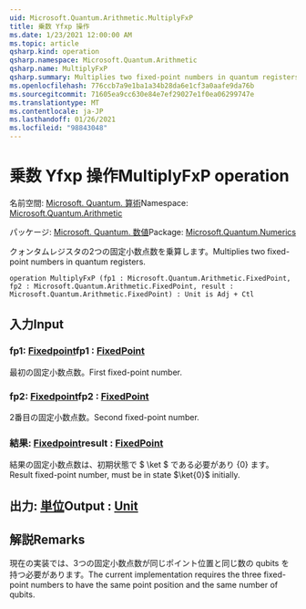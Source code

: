 ```yaml
---
uid: Microsoft.Quantum.Arithmetic.MultiplyFxP
title: 乗数 Yfxp 操作
ms.date: 1/23/2021 12:00:00 AM
ms.topic: article
qsharp.kind: operation
qsharp.namespace: Microsoft.Quantum.Arithmetic
qsharp.name: MultiplyFxP
qsharp.summary: Multiplies two fixed-point numbers in quantum registers.
ms.openlocfilehash: 776ccb7a9e1ba1a34b28da6e1cf3a0aafe9da76b
ms.sourcegitcommit: 71605ea9cc630e84e7ef29027e1f0ea06299747e
ms.translationtype: MT
ms.contentlocale: ja-JP
ms.lasthandoff: 01/26/2021
ms.locfileid: "98843048"
---
```

# <a name="multiplyfxp-operation"></a><span data-ttu-id="15f1e-102">乗数 Yfxp 操作</span><span class="sxs-lookup"><span data-stu-id="15f1e-102">MultiplyFxP operation</span></span>

<span data-ttu-id="15f1e-103">名前空間: [Microsoft. Quantum. 算術](xref:Microsoft.Quantum.Arithmetic)</span><span class="sxs-lookup"><span data-stu-id="15f1e-103">Namespace: [Microsoft.Quantum.Arithmetic](xref:Microsoft.Quantum.Arithmetic)</span></span>

<span data-ttu-id="15f1e-104">パッケージ: [Microsoft. Quantum. 数値](https://nuget.org/packages/Microsoft.Quantum.Numerics)</span><span class="sxs-lookup"><span data-stu-id="15f1e-104">Package: [Microsoft.Quantum.Numerics](https://nuget.org/packages/Microsoft.Quantum.Numerics)</span></span>


<span data-ttu-id="15f1e-105">クォンタムレジスタの2つの固定小数点数を乗算します。</span><span class="sxs-lookup"><span data-stu-id="15f1e-105">Multiplies two fixed-point numbers in quantum registers.</span></span>

```qsharp
operation MultiplyFxP (fp1 : Microsoft.Quantum.Arithmetic.FixedPoint, fp2 : Microsoft.Quantum.Arithmetic.FixedPoint, result : Microsoft.Quantum.Arithmetic.FixedPoint) : Unit is Adj + Ctl
```


## <a name="input"></a><span data-ttu-id="15f1e-106">入力</span><span class="sxs-lookup"><span data-stu-id="15f1e-106">Input</span></span>

### <a name="fp1--fixedpoint"></a><span data-ttu-id="15f1e-107">fp1: [Fixedpoint](xref:Microsoft.Quantum.Arithmetic.FixedPoint)</span><span class="sxs-lookup"><span data-stu-id="15f1e-107">fp1 : [FixedPoint](xref:Microsoft.Quantum.Arithmetic.FixedPoint)</span></span>

<span data-ttu-id="15f1e-108">最初の固定小数点数。</span><span class="sxs-lookup"><span data-stu-id="15f1e-108">First fixed-point number.</span></span>


### <a name="fp2--fixedpoint"></a><span data-ttu-id="15f1e-109">fp2: [Fixedpoint](xref:Microsoft.Quantum.Arithmetic.FixedPoint)</span><span class="sxs-lookup"><span data-stu-id="15f1e-109">fp2 : [FixedPoint](xref:Microsoft.Quantum.Arithmetic.FixedPoint)</span></span>

<span data-ttu-id="15f1e-110">2番目の固定小数点数。</span><span class="sxs-lookup"><span data-stu-id="15f1e-110">Second fixed-point number.</span></span>


### <a name="result--fixedpoint"></a><span data-ttu-id="15f1e-111">結果: [Fixedpoint](xref:Microsoft.Quantum.Arithmetic.FixedPoint)</span><span class="sxs-lookup"><span data-stu-id="15f1e-111">result : [FixedPoint](xref:Microsoft.Quantum.Arithmetic.FixedPoint)</span></span>

<span data-ttu-id="15f1e-112">結果の固定小数点数は、初期状態で $ \ket $ である必要があり {0} ます。</span><span class="sxs-lookup"><span data-stu-id="15f1e-112">Result fixed-point number, must be in state $\ket{0}$ initially.</span></span>



## <a name="output--unit"></a><span data-ttu-id="15f1e-113">出力: [単位](xref:microsoft.quantum.lang-ref.unit)</span><span class="sxs-lookup"><span data-stu-id="15f1e-113">Output : [Unit](xref:microsoft.quantum.lang-ref.unit)</span></span>



## <a name="remarks"></a><span data-ttu-id="15f1e-114">解説</span><span class="sxs-lookup"><span data-stu-id="15f1e-114">Remarks</span></span>

<span data-ttu-id="15f1e-115">現在の実装では、3つの固定小数点数が同じポイント位置と同じ数の qubits を持つ必要があります。</span><span class="sxs-lookup"><span data-stu-id="15f1e-115">The current implementation requires the three fixed-point numbers to have the same point position and the same number of qubits.</span></span>